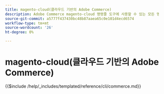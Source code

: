 ```yaml
---
title: magento-cloud(클라우드 기반의 Adobe Commerce)
description: Adobe Commerce magento-cloud 명령줄 도구에 사용할 수 있는 모든 명령, 인수 및 옵션에 대해 알아봅니다.
source-git-commit: a5777f437430bc48b87aaea65c0e101d4ecd6574
workflow-type: tm+mt
source-wordcount: '26'
ht-degree: 0%

---
```



# magento-cloud(클라우드 기반의 Adobe Commerce)

{{$include /help/_includes/templated/reference/cli/commerce.md}}
